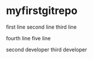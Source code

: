 # myfirstgitrepo


first line 
second line
third line

fourth line
five line

second developer
third developer
